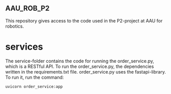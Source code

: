 ## AAU_ROB_P2
This repository gives access to the code used in the P2-project at AAU for robotics.
# services
The service-folder contains the code for running the order_service.py, which is a RESTful API. To run the order_service.py, the dependencies written in the requirements.txt file. order_service.py uses the fastapi-library. To run it, run the command:
```console
uvicorn order_service:app
```

